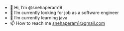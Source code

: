 - 👋 Hi, I’m @snehaperam19
- 👀 I’m currently looking for job as a software engineer
- 🌱 I’m currently learning java
- 📫 How to reach me snehaperam1@gmail.com

<!---
snehaperam19/snehaperam19 is a ✨ special ✨ repository because its `README.md` (this file) appears on your GitHub profile.
You can click the Preview link to take a look at your changes.
--->
